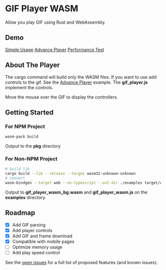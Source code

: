 # GIF Player WASM

Allow you play GIF using Rust and WebAssembly.

## Demo

[Simple Usage](https://rstursoc.github.io/gif_player_wasm/examples/simple/)
[Advance Player](https://rstursoc.github.io/gif_player_wasm/examples/controls/)
[Performance Test](https://rstursoc.github.io/gif_player_wasm/examples/controls/performance_test.html)

## About The Player

The cargo command will build only the WASM files. If you want to use add controls to the gif. See the [Advance Player](https://rstursoc.github.io/gif_player_wasm/examples/controls/) example. The **gif_player.js** implement the controls.

Move the mouse over the GIF to display the controllers.

## Getting Started

### For NPM Project

```bash
wasm-pack build
```

Output to the **pkg** directory

### For Non-NPM Project

```bash
# build lib
cargo build --lib --release --target wasm32-unknown-unknown
# convert
wasm-bindgen --target web --no-typescript --out-dir ./examples target/wasm32-unknown-unknown/release/gif_player_wasm.wasm
```

Output to **gif_player_wasm_bg.wasm** and **gif_player_wasm.js** on the **examples** directory.

## Roadmap

- [x] Add GIF parsing
- [x] Add player controls
- [x] Add GIF and frame download
- [x] Compatible with mobile pages
- [ ] Optimize memory usage
- [ ] Add play speed control

See the [open issues](https://github.com/RstursOC/gif_player_wasm/issues) for a full list of proposed features (and known issues).
